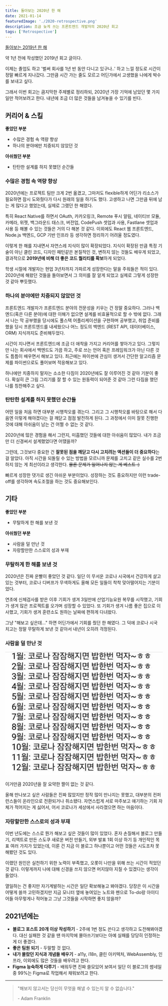 ```yaml
---
title: 돌아보는 2020년 한 해
date: 2021-01-14
featuredImage: './2020-retrospective.png'
description: 조금 늦게 쓰는 프론트엔드 개발자의 2020년 회고
tags: ['Retrospective']
---
```


[돌아보는 2019년 한 해](https://velog.io/@hw0knam/2019-log)

약 1년 전에 작성했던 2019년 회고 글이다.

이제는 졸업도 하고 '벌써 회사를 1년 반 동안 다니고 있구나..' 하고 느낄 정도로 시간이 정말 빠르게 지나갔다. 그만큼 시간 가는 줄도 모르고 어딘가에서 고생했을 나에게 박수를 보내고 싶다.

그래서 이번 회고는 큼지막한 주제별로 정리하되, 2020년 가장 기억에 남았던 몇 가지 일만 적어보려고 한다. 내년에 조금 더 많은 것들을 남겨놓을 수 있기를 빈다.

## 커리어 & 스킬

**좋았던 부분**

- 수많은 경험 속 역량 향상
- 하나의 분야에만 치중되지 않았던 것

**아쉬웠던 부분**

- 탄탄한 설계를 하지 못했던 순간들

### 수많은 경험 속 역량 향상

2020년에는 프로젝트 팀만 크게 2번 옮겼고, 그마저도 flexible하게 어딘가 리소스가 필요하면 잠시 도와줬다가 다시 원래의 일을 하기도 했다. 고생하고 나면 그만큼 뒤에 남는 게 많다고 했었는데, 실제로 그랬던 한 해였다.

특히 React Native를 하면서 OAuth, 카카오링크, Remote 푸시 알림, 네이티브 모듈, 카메라, 위젯, 백그라운드 태스크, 버전업, CodePush 셋업과 사용, Fastlane 셋업과 사용 등 해볼 수 있는 것들은 거의 다 해본 것 같다. 이외에도 React 웹 프론트엔드, Node.js 백엔드, GCP 기반 인프라 등 생각하면 정리하기 어려울 정도였다.

이렇게 한 해를 지내면서 자연스레 지식이 많이 확장되었다. 지식이 확장된 만큼 특정 기술이 아닌 클린 코드, 디자인 패턴같은 본질적인 것, 변하지 않는 것들도 배우게 되었고, 결과적으로 **2019년에 비해 더 좋은 코드 퀄리티를 확보**하게 되었다.

학생 시절에 개발자는 현업 3년차까지 가파르게 성장한다는 말을 주워들은 적이 있다. 2020년에 해왔던 것들을 돌아보면서 그 의미를 잘 알게 되었고 실제로 그렇게 성장한 것 같아 뿌듯했다.

### 하나의 분야에만 치중되지 않았던 것

프론트엔드 개발자가 프론트엔드 분야의 전문성을 키우는 건 정말 중요하다. 그러나 백엔드(혹은 다른 분야)에 대한 이해가 없으면 설계를 비효율적으로 할 수 밖에 없다. 그래서 나는 막 공부했을 당시에도 풀스택 어플리케이션을 구현하며 공부했고, 취업 준비를 했을 당시 프론트엔드를 내세웠으나 어느 정도의 백엔드 (REST API, 데이터베이스, ORM) 지식까지도 준비해두었다.

시간이 지나면서 프론트엔드에 조금 더 애착을 가지고 커리어를 쌓아가고 있다. 그렇지만 나는 회사에서 백엔드도 가끔 하고, 주로 쓰는 언어 혹은 프레임워크가 아닌 다른 것도 틈틈이 배우면서 해보고 있다. 최근에는 파이썬에 관심이 생겨서 간단한 알고리즘 문제를 파이썬으로도 풀어보며 적응해보고 있다.

하나에만 치중하지 말자는 소소한 다짐이 2020년에도 잘 이루어진 것 같아 기분이 좋다. 확실히 큰 그림 그리기를 잘 할 수 있는 원동력이 되어준 것 같아 그런 다짐을 했던 나를 칭찬해주고 싶다.

### 탄탄한 설계를 하지 못했던 순간들

어떤 일을 처음 하면 대부분 시행착오를 겪는다. 그리고 그 시행착오를 바탕으로 해서 다음엔 이렇게 해야겠다는 걸 깨닫고 점점 발전하게 된다. 그 과정에서 이미 잘못 진행한 것에 대해 아쉬움이 남는 건 어쩔 수 없는 것 같다.

2020년에 많은 경험을 해서 그런지, 미흡했던 것들에 대한 아쉬움이 많았다. 내가 조금만 더 신경써서 설계했었다면 어땠을까?

그런데, 그것보다 중요한 건 **잘못된 점을 깨닫고 다시 고치려는 액션들이 더 중요하다**는 걸 알았다. 아직 시간을 되돌릴 수 있는 방법을 모르니까 문제를 고치고 같은 실수를 2번 하지 않는 게 최선이라고 생각한다. ~~물론 문제가 일어나지 않는 게 베스트 :)~~

빠르게 성장한 댓가로 생긴 아쉬운 부분이었다. 성장하는 것도 중요하지만 이런 trade-off를 생각하며 속도조절을 하는 것도 중요해보인다.

## 기타

**좋았던 부분**

- 무탈하게 한 해를 보낸 것

**아쉬웠던 부분**

- 사람을 덜 만난 것
- 자랑할만한 스스로의 성과 부재

### 무탈하게 한 해를 보낸 것

2020년은 진짜 운빨이 좋았던 것 같다. 일단 이 무서운 코로나 시국에서 건강하게 살고 있는 것부터, 코로나 디버프가 무색하게도 올해 모든 일들이 착착 맞아떨어지는 기분이었다.

연초에 신체검사를 받은 이후 기회가 생겨 3일만에 산업기능요원 복무를 시작했고, 기회가 생겨 많은 프로젝트를 오가며 성장할 수 있었다. 또 기회가 생겨 나름 좋은 집으로 이사했고, 기회가 생겨 훈련소도 원하는 날짜에 편하게 다녀왔다.

그냥 "해보고 싶은데..." 하면 어딘가에서 기회를 줬던 한 해였다. 그 덕에 코로나 시국 치고는 정말 무탈하게 보낸 것 같아서 내년이 오히려 걱정된다.

### 사람을 덜 만난 것

![2020년 요약 짤](./meet.jpg)

이거만큼 2020년을 잘 요약한 짤이 없는 것 같다.

올해 만나보고 싶은 사람들은 진짜 많았지만 정작 많이 만나지는 못했고, 대부분의 컨퍼런스들이 온라인으로 전환되거나 취소됐다. 자연스럽게 서로 마주보고 얘기하는 기회 자체가 적어지는 게 싫어서, 어서 코로나가 세상에서 사라졌으면 하는 마음이다.

### 자랑할만한 스스로의 성과 부재

이번 년도에는 스스로 뭔가 해보고 싶은 것들이 많이 있었다. 혼자 손질해서 블로그 만들기, 리액트로 만든 스도쿠 새로운 버전 만들기, 외부 발표 1회 이상 하기 등 개인적인 목표 여러 가지가 있었는데, 이룬 건 지금 이 블로그 하나뿐이고 어떤 것들은 시도조차 못 해봤던 것도 있다.

이랬던 원인은 실천하기 위한 노력이 부족했고, 오롯이 나만을 위해 쓰는 시간이 적었던 것 같다. 이렇게까지 나에 대해 신경을 쓰지 않으면 머지않아 지칠 수 있겠다는 생각이 들었다.

열일하는 건 좋지만 자기계발하는 시간은 일단 확보해놓고 봐야겠다. 당장은 이 시간을 어떻게 쓸까 고민하겠지만 지금 모니터 옆에 놓여있는 노트와 펜으로 To-do랑 아이디어들 아무렇게나 적어놓고 그냥 그것들을 시작하면 좋지 않을까?

## 2021년에는

- **블로그 포스트 20개 이상 작성하기** - 2주에 1번 정도 쓴다고 생각하고 도전해봐야겠다. 대신 실패한 것 같을 땐 마지막에 몰아쓰기보다는 아예 실패를 당당히 인정하는 게 더 좋겠다.
- **좋은 팀원 되기** - 두말할 것 없다.
- **내가 몰랐던 지식과 개념들 배우기** - a11y, i18n, 클린 아키텍처, WebAssembly, 인프라, 이외에도 많은 것들을 배우려고 한다.
- **Figma 능숙하게 다루기** - 배워두면 진짜 쓸모있어 보여서 일단 이 블로그의 썸네일 중 99%는 Figma로 작업해서 채워보려고 한다.

---

> "해보지 않고서는 당신이 무엇을 해낼 수 있는지 알 수 없습니다."
>
> \- Adam Franklin

